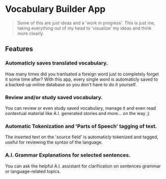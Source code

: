 # Vocabulary Builder App

> Some of this are just ideas and a 'work in progress'. This is just me, taking everything out of my head to 'visualize' my ideas and think more clearly.

## Features
### Automaticly saves translated vocabulary.
How many times did you tranlsated a foreign word just to completely forget it some time after?
With this app, every single word is automaticly saved to a backed-up online database so you don't have to do it yourself.

### Review and/or study saved vocabulary.
You can review or even study saved vocabulary, manage it and even read contextual material like A.I. generated stories and more... on the way ;)

### Automatic Tokenization and 'Parts of Speech' tagging of text.
The inserted text on the 'source field' is automaticly tokenized and tagged, useful for reviewing the syntax of the language.

### A.I. Grammar Explanations for selected sentences.
You can ask the helpful A.I. assistant for clarification on sentences grammar or language-related topics.